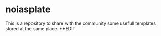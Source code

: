 # noiasplate
This is a repository to share with the community some usefull templates stored at the same place. **EDIT
